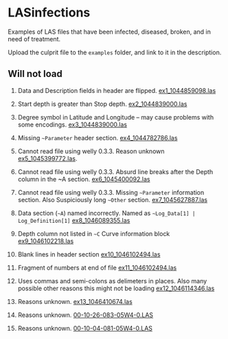 # LASinfections
Examples of LAS files that have been infected, diseased, broken, and in need of treatment.

Upload the culprit file to the `examples` folder, and link to it in the description.

## Will not load

1. Data and Description fields in header are flipped. [ex1_1044859098.las](examples/ex1_1044859098.las)

2. Start depth is greater than Stop depth. [ex2_1044839000.las](examples/ex2_1044839000.las)

3. Degree symbol in Latitude and Longitude – may cause problems with some encodings. [ex3_1044839000.las](examples/ex2_1044839000.las)

4. Missing `~Parameter` header section. [ex4_1044782786.las](examples/ex4_1044782786.las)

5. Cannot read file using welly 0.3.3. Reason unknown [ex5_1045399772.las](examples/ex5_1045399772.las).

6. Cannot read file using welly 0.3.3. Absurd line breaks after the Depth column in the ~A section. [ex6_1045400092.las](examples/ex6_1045400092.las)

7. Cannot read file using welly 0.3.3. Missing `~Parameter` information section. Also Suspiciously long `~Other` section. [ex7_1045627887.las](examples/ex7_1045627887.las)

8. Data section (`~A`) named incorrectly. Named as `~Log_Data[1] | Log_Definition[1]` [ex8_1046089355.las](examples/ex8_1046089355.las)

9. Depth column not listed in `~C` Curve information block [ex9_1046102218.las](examples/ex9_1046102218.las)

10. Blank lines in header section [ex10_1046102494.las](examples/ex10_1046102494.las)

11. Fragment of numbers at end of file [ex11_1046102494.las](examples/ex11_1046102494.las)

12. Uses commas and semi-colons as delimeters in places. Also many possible other reasons this might not be loading [ex12_1046114346.las](examples/ex12_1046114346.las)

13. Reasons unknown. [ex13_1046410674.las](examples/ex13_1046410674.las)

14. Reasons unknown. [00-10-26-083-05W4-0.LAS](examples/00-10-26-083-05W4-0.LAS)	

15. Reasons unknown. [00-10-04-081-05W4-0.LAS](examples/00-10-04-081-05W4-0.LAS)	

